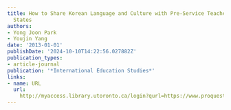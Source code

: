 ```yaml
---
title: How to Share Korean Language and Culture with Pre-Service Teachers in the United
  States
authors:
- Yong Joon Park
- Youjin Yang
date: '2013-01-01'
publishDate: '2024-10-10T14:22:56.027882Z'
publication_types:
- article-journal
publication: '*International Education Studies*'
links:
- name: URL
  url: 
    http://myaccess.library.utoronto.ca/login?qurl=https://www.proquest.com/docview/1720057278?accountid=14771&bdid=38382&_bd=ywrArow57TnDd7BfVBF3ZYKhjbI%3D
---
```

